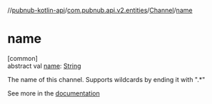 //[pubnub-kotlin-api](../../../index.md)/[com.pubnub.api.v2.entities](../index.md)/[Channel](index.md)/[name](name.md)

# name

[common]\
abstract val [name](name.md): [String](https://kotlinlang.org/api/latest/jvm/stdlib/kotlin/-string/index.html)

The name of this channel. Supports wildcards by ending it with &quot;.*&quot;

See more in the [documentation](https://www.pubnub.com/docs/general/channels/overview)
